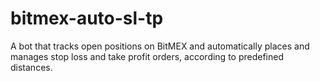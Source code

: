 # bitmex-auto-sl-tp
A bot that tracks open positions on BitMEX and automatically places and manages stop loss and take profit orders, according to predefined distances.
